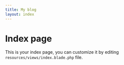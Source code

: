 ```yaml
---
title: My blog
layout: index
---
```


# Index page

This is your index page, you can customize it by editing `resources/views/index.blade.php` file.
